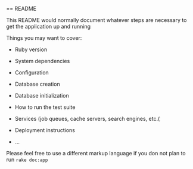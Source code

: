 == README

This README would normally document whatever steps are necessary to get the
application up and running

Things you may want to cover:

- Ruby version

- System dependencies

- Configuration

- Database creation

- Database initialization

- How to run the test suite

- Services (job queues, cache servers, search engines, etc.(

- Deployment instructions

- ...

Please feel free to use a different markup language if you don not plan to run `rake doc:app`
